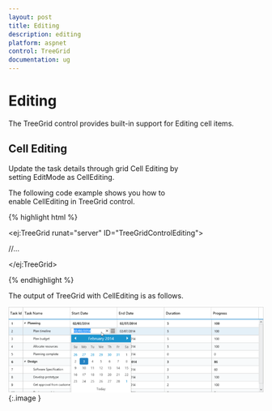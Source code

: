 ```yaml
---
layout: post
title: Editing
description: editing
platform: aspnet
control: TreeGrid
documentation: ug
---
```


# Editing

The TreeGrid control provides built-in support for Editing cell items. 

## Cell Editing

Update the task details through grid Cell Editing by setting EditMode as CellEditing.

The following code example shows you how to enable CellEditing in TreeGrid control.







{% highlight html %}



<ej:TreeGrid runat="server" ID="TreeGridControlEditing">

//...

<EditSettings AllowEditing="true" EditMode="CellEditing"/>

</ej:TreeGrid>





{% endhighlight %}



The output of TreeGrid with CellEditing is as follows.



 ![](Editing_images/Editing_img1.png) 
{:.image }




